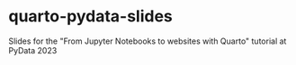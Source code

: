 # quarto-pydata-slides
Slides for the "From Jupyter Notebooks to websites with Quarto" tutorial at PyData 2023
